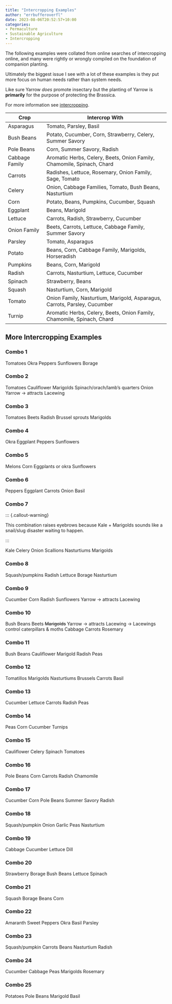 ```yaml
---
title: "Intercropping Examples"
author: "errbufferoverfl"
date: 2023-08-06T20:52:57+10:00
categories:
- Permaculture
- Sustainable Agriculture
- Intercropping
---
```


The following examples were collated from online searches of intercropping online, and many were rightly or wrongly compiled on the foundation of companion planting.

Ultimately the biggest issue I see with a lot of these examples is they put more focus on human needs rather than system needs. 

Like sure Yarrow *does* promote insectary but the planting of Yarrow is **primarily** for the purpose of protecting the Brassica.

For more information see [intercropping](intercropping.md).

|**Crop**|**Intercrop With**|
|---|---|
|Asparagus|Tomato, Parsley, Basil|
|Bush Beans|Potato, Cucumber, Corn, Strawberry, Celery, Summer Savory|
|Pole Beans|Corn, Summer Savory, Radish|
|Cabbage Family|Aromatic Herbs, Celery, Beets, Onion Family, Chamomile, Spinach, Chard|
|Carrots|Radishes, Lettuce, Rosemary, Onion Family, Sage, Tomato|
|Celery|Onion, Cabbage Families, Tomato, Bush Beans, Nasturtium|
|Corn|Potato, Beans, Pumpkins, Cucumber, Squash|
|Eggplant|Beans, Marigold|
|Lettuce|Carrots, Radish, Strawberry, Cucumber|
|Onion Family|Beets, Carrots, Lettuce, Cabbage Family, Summer Savory|
|Parsley|Tomato, Asparagus|
|Potato|Beans, Corn, Cabbage Family, Marigolds, Horseradish|
|Pumpkins|Beans, Corn, Marigold|
|Radish|Carrots, Nasturtium, Lettuce, Cucumber|
|Spinach|Strawberry, Beans|
|Squash|Nasturtium, Corn, Marigold|
|Tomato|Onion Family, Nasturtium, Marigold, Asparagus, Carrots, Parsley, Cucumber|
|Turnip|Aromatic Herbs, Celery, Beets, Onion Family, Chamomile, Spinach, Chard|

## More Intercropping Examples

### Combo 1

Tomatoes
Okra
Peppers
Sunflowers
Borage

### Combo 2

Tomatoes
Cauliflower
Marigolds
Spinach/orach/lamb’s quarters
Onion
Yarrow → attracts Lacewing

### Combo 3

Tomatoes
Beets
Radish
Brussel sprouts
Marigolds

### Combo 4

Okra
Eggplant
Peppers
Sunflowers

### Combo 5

Melons
Corn
Eggplants or okra
Sunflowers

### Combo 6

Peppers
Eggplant
Carrots
Onion
Basil

### Combo 7

::: {.callout-warning}

This combination raises eyebrows because Kale + Marigolds sounds like a snail/slug disaster waiting to happen.

:::

Kale
Celery
Onion
Scallions
Nasturtiums
Marigolds


### Combo 8

Squash/pumpkins
Radish
Lettuce
Borage
Nasturtium

### Combo 9

Cucumber
Corn
Radish
Sunflowers
Yarrow → attracts Lacewing

### Combo 10

Bush Beans
Beets
~~Marigolds~~
Yarrow → attracts Lacewing → Lacewings control caterpillars & moths 
Cabbage
Carrots
Rosemary

### Combo 11

Bush Beans
Cauliflower
Marigold
Radish
Peas

### Combo 12

Tomatillos
Marigolds
Nasturtiums
Brussels
Carrots
Basil

### Combo 13

Cucumber
Lettuce
Carrots
Radish
Peas

### Combo 14

Peas
Corn
Cucumber
Turnips

### Combo 15

Cauliflower
Celery
Spinach
Tomatoes

### Combo 16

Pole Beans
Corn
Carrots
Radish
Chamomile

### Combo 17

Cucumber
Corn
Pole Beans
Summer Savory
Radish

### Combo 18

Squash/pumpkin
Onion
Garlic
Peas
Nasturtium

### Combo 19

Cabbage
Cucumber
Lettuce
Dill

### Combo 20

Strawberry
Borage
Bush Beans
Lettuce
Spinach

### Combo 21

Squash
Borage
Beans
Corn

### Combo 22

Amaranth
Sweet Peppers
Okra
Basil
Parsley

### Combo 23

Squash/pumpkin
Carrots
Beans
Nasturtium
Radish

### Combo 24

Cucumber
Cabbage
Peas
Marigolds
Rosemary

### Combo 25

Potatoes
Pole Beans
Marigold
Basil
